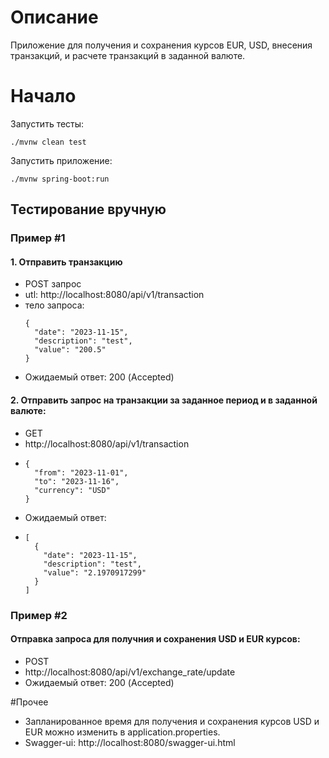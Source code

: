 # Описание
Приложение для получения и сохранения курсов EUR, USD, внесения транзакций, и расчете транзакций в заданной валюте.
# Начало

Запустить тесты:

`./mvnw clean test`

Запустить приложение:

`./mvnw spring-boot:run`

## Тестирование вручную

### Пример #1
#### 1. Отправить транзакцию
- POST запрос
- utl: http://localhost:8080/api/v1/transaction
- тело запроса: 
  ```
  {
    "date": "2023-11-15",
    "description": "test",
    "value": "200.5"
  } 

- Ожидаемый ответ: 200 (Accepted)

#### 2. Отправить запрос на транзакции за заданное период и в заданной валюте:

- GET 
- http://localhost:8080/api/v1/transaction
- ```
  {
    "from": "2023-11-01",
    "to": "2023-11-16",
    "currency": "USD"
  }
- Ожидаемый ответ:
- ```
  [
    {
      "date": "2023-11-15",
      "description": "test",
      "value": "2.1970917299"
    }
  ]

### Пример #2

#### Отправка запроса для получния и сохранения USD и EUR курсов:

- POST
- http://localhost:8080/api/v1/exchange_rate/update
- Ожидаемый ответ: 200 (Accepted)

#Прочее

- Запланированное время для получения и сохранения курсов USD и EUR можно изменить в application.properties.
- Swagger-ui: http://localhost:8080/swagger-ui.html
